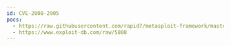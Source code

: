 ```yaml
---
id: CVE-2008-2905
pocs:
  - https://raw.githubusercontent.com/rapid7/metasploit-framework/master/modules/exploits/unix/webapp/mambo_cache_lite.rb
  - https://www.exploit-db.com/raw/5808
---
```


